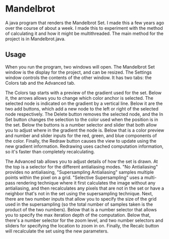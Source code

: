 # Mandelbrot
A java program that renders the Mandelbrot Set. I made this a few years ago over the course of about a week. I made this to experiment with the method of calculating it and how it might be multithreaded. The main method for the project is in Mandelbrot.java.

## Usage

When you run the program, two windows will open. The Mandelbrot Set window is the display for the project, and can be resized. The Settings window controls the contents of the other window. It has two tabs: the Colors tab and the Advanced tab.

The Colors tap starts with a preview of the gradient used for the set. Below it, the arrows allows you to change which color anchor is selected. The selected node is indicated on the gradient by a vertical line. Below it are the two add buttons, which add a new node to the left or right of the selected node respectively. The Delete button removes the selected node, and the In Set button changes the selection to the color used when the position is in the set. Below the buttons is a number selector and slider that both allow you to adjust where in the gradient the node is. Below that is a color preview and number and slider inputs for the red, green, and blue components of the color. Finally, the Redraw button causes the view to update using the new gradient information. Redrawing uses cached computation information, so it's faster than completely recalculating.

The Advanced tab allows you to adjust details of how the set is drawn. At the top is a selector for the different antialiasing modes. "No Antialiasing" provides no antialiasing, "Supersampling Antialiasing" samples multiple points within the pixel on a grid. "Selective Supersampling" uses a multi-pass rendering technique where it first calculates the image without any antialiasing, and then recalculates any pixels that are not in the set or have a neighbor that's not in the set using the supersampling technique. Next, there are two number inputs that allow you to specify the size of the grid used in the supersampling (so the total number of samples taken is the product of the two numbers). Below that is a number selector that allows you to specify the max iteration depth of the computation. Below that, there's a number selector for the zoom level, and two number selectors and sliders for specifying the location to zoom in on. Finally, the Recalc button will recalculate the set using the new parameters.
